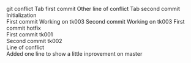 git conflict						Tab first commit
Other line of conflict					Tab second commit  
Initialization  
First commit 						Working on tk003 
Second commit 						Working on tk003 
First commit hotfix  
First commit tk001  
Second commit tk002  
Line of conflict  
Added one line to show a little inprovement on master  
